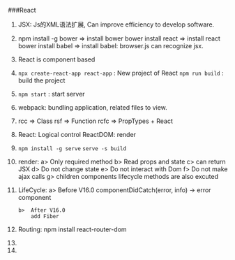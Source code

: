###React

1.  JSX: Js的XML语法扩展, Can improve efficiency to develop software.
    

2.  npm install -g bower  => install bower 
    bower install react => install react
    bower install babel => install babel: browser.js can recognize jsx.
    
3.  React is component based

4.  `npx create-react-app react-app` : New project of React
    `npm run build` : build the project
    
5.  `npm start` : start server

6.  webpack: bundling application, related files to view.

7.  rcc  => Class
    rsf  => Function
    rcfc => PropTypes + React

8.  React: Logical control
    ReactDOM: render

9.  `npm install -g serve`
    `serve -s build`

10. render:
        a>  Only required method
        b>  Read props and state
        c>  can return JSX
        d>  Do not change state
        e>  Do not interact with Dom
        f>  Do not make ajax calls
        g>  children components lifecycle methods are also excuted
11. LifeCycle:
        a>  Before V16.0
                componentDidCatch(error, info) -> error component
            
        
        
        
        b>  After V16.0
            add Fiber
12.  Routing:
        npm install react-router-dom

13.

14.


